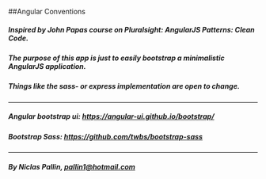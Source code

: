 ##Angular Conventions

##### Inspired by John Papas course on Pluralsight: AngularJS Patterns: Clean Code.

##### The purpose of this app is just to easily bootstrap a minimalistic AngularJS application.
##### Things like the sass- or express implementation are open to change.
---
##### Angular bootstrap ui: https://angular-ui.github.io/bootstrap/
##### Bootstrap Sass: https://github.com/twbs/bootstrap-sass
---
##### By Niclas Pallin, pallin1@hotmail.com

